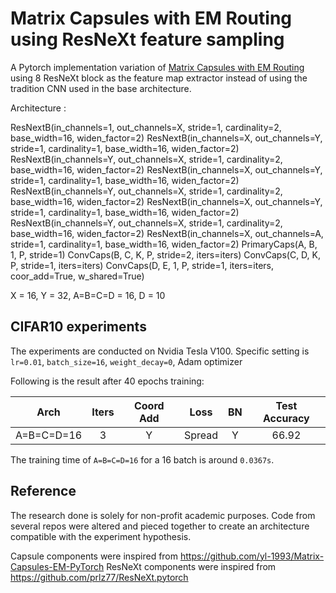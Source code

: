 # Matrix Capsules with EM Routing using ResNeXt feature sampling
A Pytorch implementation variation of [Matrix Capsules with EM Routing](https://openreview.net/pdf?id=HJWLfGWRb) using 8 ResNeXt block as the feature map extractor instead of using the tradition CNN used in the base architecture.

Architecture :

ResNextB(in_channels=1, out_channels=X, stride=1, cardinality=2, base_width=16, widen_factor=2)
ResNextB(in_channels=X, out_channels=Y, stride=1, cardinality=1, base_width=16, widen_factor=2)
ResNextB(in_channels=Y, out_channels=X, stride=1, cardinality=2, base_width=16, widen_factor=2)
ResNextB(in_channels=X, out_channels=Y, stride=1, cardinality=1, base_width=16, widen_factor=2)
ResNextB(in_channels=Y, out_channels=X, stride=1, cardinality=2, base_width=16, widen_factor=2)
ResNextB(in_channels=X, out_channels=Y, stride=1, cardinality=1, base_width=16, widen_factor=2)
ResNextB(in_channels=Y, out_channels=X, stride=1, cardinality=2, base_width=16, widen_factor=2)
ResNextB(in_channels=X, out_channels=A, stride=1, cardinality=1, base_width=16, widen_factor=2)
PrimaryCaps(A, B, 1, P, stride=1)
ConvCaps(B, C, K, P, stride=2, iters=iters)
ConvCaps(C, D, K, P, stride=1, iters=iters)
ConvCaps(D, E, 1, P, stride=1, iters=iters, coor_add=True, w_shared=True)

X = 16, Y = 32, A=B=C=D = 16, D = 10

## CIFAR10 experiments

The experiments are conducted on Nvidia Tesla V100.
Specific setting is `lr=0.01`, `batch_size=16`, `weight_decay=0`, Adam optimizer

Following is the result after 40 epochs training:

| Arch | Iters | Coord Add | Loss | BN | Test Accuracy |
| ---- |:-----:|:---------:|:----:|:--:|:-------------:|
| A=B=C=D=16 | 3 | Y | Spread    | Y | 66.92 |

The training time of `A=B=C=D=16` for a 16 batch is around `0.0367s`.

## Reference
The research done is solely for non-profit academic purposes. Code from several repos were altered and pieced together to create an architecture compatible with the experiment hypothesis.

Capsule components were inspired from https://github.com/yl-1993/Matrix-Capsules-EM-PyTorch
ResNeXt components were inspired from https://github.com/prlz77/ResNeXt.pytorch

